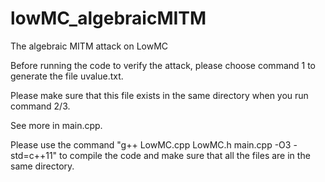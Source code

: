 # lowMC_algebraicMITM
The algebraic MITM attack on LowMC

Before running the code to verify the attack, please choose command 1 to generate the file uvalue.txt.

Please make sure that this file exists in the same directory when you run command 2/3.

See more in main.cpp.

Please use the command "g++ LowMC.cpp LowMC.h main.cpp -O3 -std=c++11" to compile the code and make sure that all the files are in the same directory.
